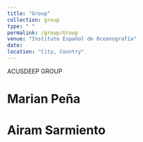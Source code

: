 ```yaml
---
title: "Group"
collection: group
type: " "
permalink: /group/Group
venue: "Instituto Español de Oceanografía"
date: 
location: "City, Country"
---
```


ACUSDEEP GROUP

Marian Peña
======

Airam Sarmiento
======


